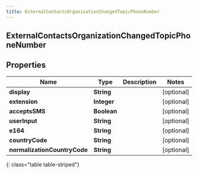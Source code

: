 ```yaml
---
title: ExternalContactsOrganizationChangedTopicPhoneNumber
---
```

## ExternalContactsOrganizationChangedTopicPhoneNumber


## Properties

| Name | Type | Description | Notes |
| ------------ | ------------- | ------------- | ------------- |
| **display** | <!----><!---->**String**<!----> |  |  [optional] |
| **extension** | <!----><!---->**Integer**<!----> |  |  [optional] |
| **acceptsSMS** | <!----><!---->**Boolean**<!----> |  |  [optional] |
| **userInput** | <!----><!---->**String**<!----> |  |  [optional] |
| **e164** | <!----><!---->**String**<!----> |  |  [optional] |
| **countryCode** | <!----><!---->**String**<!----> |  |  [optional] |
| **normalizationCountryCode** | <!----><!---->**String**<!----> |  |  [optional] |
{: class="table table-striped"}



